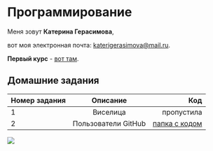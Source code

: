 Программирование
============
Меня зовут **Катерина Герасимова**,

вот моя электронная почта: katerigerasimova@mail.ru.

**Первый курс** - [вот там](https://github.com/sturnerin/Katerina).

Домашние задания
------------------

Номер задания|Описание|Код
---|:---:|---:
1|Виселица|пропустила
2|Пользователи GitHub|[папка с кодом](https://github.com/sturnerin/ProgrammingYearTwo/tree/master/HW-2)

![](https://wmpics.pics/di-R3ME.jpg)
